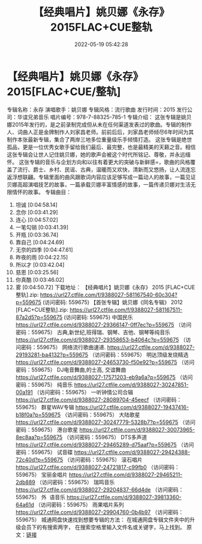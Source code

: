﻿---
title: 【经典唱片】姚贝娜《永存》2015FLAC+CUE整轨
date: 2022-05-19 05:42:28
categories: APE、FLAC、MP3
tags: 华语中文
---
# 【经典唱片】姚贝娜《永存》2015[FLAC+CUE/整轨]

专辑名称：永存
演唱歌手：姚贝娜
专辑风格：流行歌曲
发行时间：2015
发行公司：华谊兄弟音乐
唱片编号：978-7-88325-785-1
专辑介绍：
这张专辑是姚贝娜2015年发行的，是之前录制完成但从未在任何渠道发表过的歌曲。专辑的制作人、词曲人正是金牌制作人刘家昌老师。前前后后，刘家昌老师倾尽6年时间为其制作本张最新专辑，集合了两岸三地多位重量级乐手倾情打造。
这张专辑是绝世孤品，更是一位优秀女歌手留给我们最后、最完整，也是最精美的天籁之音。相信这张专辑会让世人记住姚贝娜，她的歌声会被这个时代所铭记、尊敬，并永远缅怀。
这张专辑的音乐与企划方向和以往有着更大的突破与新鲜感=，歌曲的风格覆盖了流行、爵士、乡村、民谣、古典，温暖而又欢快，清新而又悠扬，让人流连忘返浮想联翩。专辑里面的曲风跟歌词内容应该足够写成一篇动人的故事，一篇见证贝娜高超演唱技艺的故事，一篇承载贝娜丰富情感的故事，一篇传递贝娜对生活无限情怀的故事。
专辑曲目：
01. 坦诚
[0:04:58.14]
02. 念你
[0:03:41.29]
03. 连心
[0:04:57.02]
04. 一笔勾销
[0:03:41.39]
05. 开瓶
[0:03:36.74]
06. 靠自己
[0:04:24.69]
07. 无奈的四季
[0:04:47.61]
08. 昨夜的雨
[0:04:22.15]
09. 所以才
[0:03:42.04]
10. 慈恩
[0:03:25.56]
11. 你真酷
[0:03:46.02]
12. 雾
[0:04:50.72]
下载地址：
【经典唱片】姚贝娜《永存》 2015 [FLAC+CUE整轨].zip: https://url27.ctfile.com/f/9388027-581167540-60c304?p=559675
(访问密码: 559675)
【首张专辑】姚贝娜《同名专辑》 2012 [FLAC+CUE整轨].zip: https://url27.ctfile.com/f/9388027-581167511-87a2d5?p=559675
(访问密码: 559675)
中国民乐
https://url27.ctfile.com/d/9388027-29366147-0ff7ec?p=559675
（访问密码：559675）
古典,新世纪,班得瑞、钢琴、吉他、钢琴等纯音乐
https://url27.ctfile.com/d/9388027-29358653-b4064c?p=559675
（访问密码：559675）
网络流行歌曲速递.
https://url27.ctfile.com/d/9388027-29193281-ba4132?p=559675
（访问密码：559675）
明达顶级发烧精选
https://url27.ctfile.com/d/9388027-24653730-f50e92?p=559675
（访问密码：559675）
DJ电音舞曲,的士高, 交谊舞曲
https://url27.ctfile.com/d/9388027-17571203-eb9a6a?p=559675
（访问密码：559675）
纯音乐
https://url27.ctfile.com/d/9388027-30247851-00a191
（访问密码：559675）
一听钟情公司合辑
https://url27.ctfile.com/d/9388027-28089704-45eecf
（访问密码：559675）
群星WAV专辑
https://url27.ctfile.com/d/9388027-19437416-b18f0a?p=559675
（访问密码：559675）
大陆歌星
https://url27.ctfile.com/d/9388027-30247779-5328b7?p=559675
（访问密码：559675）
港台歌星
https://url27.ctfile.com/d/9388027-30073965-8ec8aa?p=559675
（访问密码：559675）
DTS多声道
https://url27.ctfile.com/d/9388027-29465289-d75aaf?p=559675
（访问密码：559675）
试音碟
https://url27.ctfile.com/d/9388027-29424388-72c40d?p=559675
（访问密码：559675）
滚石唱片
https://url27.ctfile.com/d/9388027-24721817-c99fb0
（访问密码：559675）
宝丽金唱片
https://url27.ctfile.com/d/9388027-29465211-2db889
（访问密码：559675）
瑞鸣音乐
https://url27.ctfile.com/d/9388027-29204837-66d4de
（访问密码：559675）
外  语音乐
https://url27.ctfile.com/d/9388027-39813360-64a61d
（访问密码：559675）
雨果唱片系列
https://url27.ctfile.com/d/9388027-29904760-0b4b97
（访问密码：559675）
城通网盘快速找到想要专辑的方法：
在城通网盘专辑文件夹中的升级会员下的有搜索两字，
在搜索空格里输入文件名或关键字，马上找到。
原文：[链接](https://blog.sina.com.cn/s/blog_1647c7e7601030xb1.html)